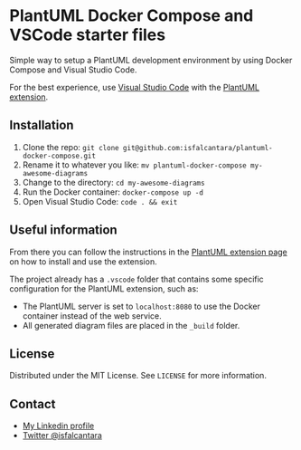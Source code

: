# PlantUML Docker Compose and VSCode starter files

Simple way to setup a PlantUML development environment by using Docker Compose and Visual Studio Code.

For the best experience, use [Visual Studio Code](https://code.visualstudio.com/) with the [PlantUML extension](https://marketplace.visualstudio.com/items?itemName=jebbs.plantuml).

## Installation

1. Clone the repo: `git clone git@github.com:isfalcantara/plantuml-docker-compose.git`
2. Rename it to whatever you like: `mv plantuml-docker-compose my-awesome-diagrams`
3. Change to the directory: `cd my-awesome-diagrams`
4. Run the Docker container: `docker-compose up -d`
5. Open Visual Studio Code: `code . && exit`

## Useful information

From there you can follow the instructions in the [PlantUML extension page](https://marketplace.visualstudio.com/items?itemName=jebbs.plantuml) on how to install and use the extension.

The project already has a `.vscode` folder that contains some specific configuration for the PlantUML extension, such as:

- The PlantUML server is set to `localhost:8080` to use the Docker container instead of the web service.
- All generated diagram files are placed in the `_build` folder.

## License

Distributed under the MIT License. See `LICENSE` for more information.

## Contact

- [My Linkedin profile](https://linkedin.com/in/isfalcantara)
- [Twitter @isfalcantara](https://twitter.com/isfalcantara)
